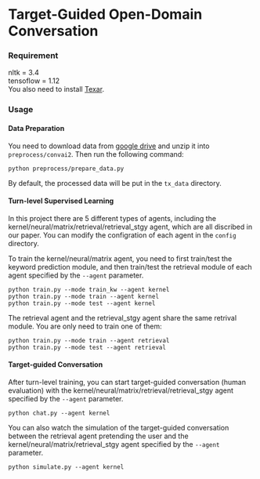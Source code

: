 # Target-Guided Open-Domain Conversation

### Requirement
nltk = 3.4  
tensoflow = 1.12  
You also need to install [Texar](https://github.com/asyml/texar).


### Usage

#### Data Preparation
You need to download data from [google drive](https://drive.google.com/file/d/1oTjOQjm7iiUitOPLCmlkXOCbEPoSWDPX/view?usp=sharing)
and unzip it into `preprocess/convai2`. Then run the following command:
```shell
python preprocess/prepare_data.py
```
By default, the processed data will be put in the `tx_data` directory.

#### Turn-level Supervised Learning
In this project there are 5 different types of agents, including the kernel/neural/matrix/retrieval/retrieval_stgy agent,
 which are all discribed in our paper. You can modify the configration of each agent in the `config` directory.

To train the kernel/neural/matrix agent, you need to first train/test the keyword prediction module, 
and then train/test the retrieval module of each agent specified by the `--agent` parameter.

```shell
python train.py --mode train_kw --agent kernel
python train.py --mode train --agent kernel
python train.py --mode test --agent kernel
```

The retrieval agent and the retrieval_stgy agent share the same retrival module. You are only need to train one of them:

```shell
python train.py --mode train --agent retrieval
python train.py --mode test --agent retrieval
```

#### Target-guided Conversation

After turn-level training, you can start target-guided conversation (human evaluation) with 
the kernel/neural/matrix/retrieval/retrieval_stgy  agent specified by the `--agent` parameter.

```shell
python chat.py --agent kernel
```

You can also watch the simulation of the target-guided conversation 
between the retrieval agent pretending the user and the kernel/neural/matrix/retrieval_stgy agent specified by the `--agent` parameter.

```shell
python simulate.py --agent kernel
```
